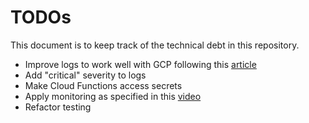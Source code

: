 # TODOs

This document is to keep track of the technical debt in this repository.

- Improve logs to work well with GCP following this [article](https://cloud.google.com/trace/docs/setup/nodejs-ot)
- Add "critical" severity to logs
- Make Cloud Functions access secrets
- Apply monitoring as specified in this [video](https://www.youtube.com/watch?v=otoqJXt46S8)
- Refactor testing
